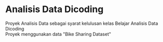 # Analisis Data Dicoding
Proyek Analisis Data sebagai syarat kelulusan kelas Belajar Analisis Data Dicoding <br />
Proyek menggunakan data "Bike Sharing Dataset"
